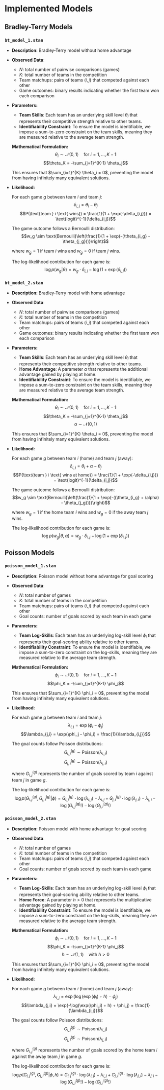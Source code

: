 # Implemented Models

## Bradley-Terry Models

### `bt_model_1.stan`
- **Description**: Bradley-Terry model without home advantage
- **Observed Data**: 
  - $N$: total number of pairwise comparisons (games)
  - $K$: total number of teams in the competition
  - Team matchups: pairs of teams $(i, j)$ that competed against each other
  - Game outcomes: binary results indicating whether the first team won each comparison

- **Parameters:**
  - **Team Skills**: Each team has an underlying skill level $\theta_i$ that represents their competitive strength relative to other teams.
  - **Identifiability Constraint**: To ensure the model is identifiable, we impose a sum-to-zero constraint on the team skills, meaning they are measured relative to the average team strength.
  
  **Mathematical Formulation:**
  $$\theta_i \sim \mathcal{N}(0, 1) \quad \text{for } i = 1, \ldots, K-1$$
  $$\theta_K = -\sum_{j=1}^{K-1} \theta_j$$
  
  This ensures that $\sum_{i=1}^{K} \theta_i = 0$, preventing the model from having infinitely many equivalent solutions.
  
- **Likelihood:**

  For each game $g$ between team $i$ and team $j$:
  $$\delta_{i,j} = \theta_i - \theta_j$$
  $$P(\text{team } i \text{ wins}) = \frac{1}{1 + \exp(-\delta_{i,j})} = \text{logit}^{-1}(\delta_{i,j})$$
  
  The game outcome follows a Bernoulli distribution:
  $$w_g \sim \text{Bernoulli}\left(\frac{1}{1 + \exp(-(\theta_{i_g} - \theta_{j_g}))}\right)$$
  
  where $w_g = 1$ if team $i$ wins and $w_g = 0$ if team $j$ wins.
  
  The log-likelihood contribution for each game is:
  $$\log p(w_g | \theta) = w_g \cdot \delta_{i,j} - \log(1 + \exp(\delta_{i,j}))$$

### `bt_model_2.stan`
- **Description**: Bradley-Terry model with home advantage
- **Observed Data**: 
  - $N$: total number of pairwise comparisons (games)
  - $K$: total number of teams in the competition
  - Team matchups: pairs of teams $(i, j)$ that competed against each other
  - Game outcomes: binary results indicating whether the first team won each comparison

- **Parameters:**
  - **Team Skills**: Each team has an underlying skill level $\theta_i$ that represents their competitive strength relative to other teams.
  - **Home Advantage**: A parameter $\alpha$ that represents the additional advantage gained by playing at home.
  - **Identifiability Constraint**: To ensure the model is identifiable, we impose a sum-to-zero constraint on the team skills, meaning they are measured relative to the average team strength.
  
  **Mathematical Formulation:**
  $$\theta_i \sim \mathcal{N}(0, 1) \quad \text{for } i = 1, \ldots, K-1$$
  $$\theta_K = -\sum_{j=1}^{K-1} \theta_j$$
  $$\alpha \sim \mathcal{N}(0, 1)$$
  
  This ensures that $\sum_{i=1}^{K} \theta_i = 0$, preventing the model from having infinitely many equivalent solutions.
  
- **Likelihood:**

  For each game $g$ between team $i$ (home) and team $j$ (away):
  $$\delta_{i,j} = \theta_i + \alpha - \theta_j$$
  $$P(\text{team } i \text{ wins at home}) = \frac{1}{1 + \exp(-\delta_{i,j})} = \text{logit}^{-1}(\delta_{i,j})$$
  
  The game outcome follows a Bernoulli distribution:
  $$w_g \sim \text{Bernoulli}\left(\frac{1}{1 + \exp(-((\theta_{i_g} + \alpha) - \theta_{j_g}))}\right)$$
  
  where $w_g = 1$ if the home team $i$ wins and $w_g = 0$ if the away team $j$ wins.
  
  The log-likelihood contribution for each game is:
  $$\log p(w_g | \theta, \alpha) = w_g \cdot \delta_{i,j} - \log(1 + \exp(\delta_{i,j}))$$

## Poisson Models

### `poisson_model_1.stan`
- **Description**: Poisson model without home advantage for goal scoring
- **Observed Data**: 
  - $N$: total number of games
  - $K$: total number of teams in the competition
  - Team matchups: pairs of teams $(i, j)$ that competed against each other
  - Goal counts: number of goals scored by each team in each game

- **Parameters:**
  - **Team Log-Skills**: Each team has an underlying log-skill level $\phi_i$ that represents their goal-scoring ability relative to other teams.
  - **Identifiability Constraint**: To ensure the model is identifiable, we impose a sum-to-zero constraint on the log-skills, meaning they are measured relative to the average team strength.
  
  **Mathematical Formulation:**
  $$\phi_i \sim \mathcal{N}(0, 1) \quad \text{for } i = 1, \ldots, K-1$$
  $$\phi_K = -\sum_{j=1}^{K-1} \phi_j$$
  
  This ensures that $\sum_{i=1}^{K} \phi_i = 0$, preventing the model from having infinitely many equivalent solutions.
  
- **Likelihood:**

  For each game $g$ between team $i$ and team $j$:
  $$\lambda_{i,j} = \exp(\phi_i - \phi_j)$$
  $$\lambda_{j,i} = \exp(\phi_j - \phi_i) = \frac{1}{\lambda_{i,j}}$$
  
  The goal counts follow Poisson distributions:
  $$G_{i,j}^{(g)} \sim \text{Poisson}(\lambda_{i,j})$$
  $$G_{j,i}^{(g)} \sim \text{Poisson}(\lambda_{j,i})$$
  
  where $G_{i,j}^{(g)}$ represents the number of goals scored by team $i$ against team $j$ in game $g$.
  
  The log-likelihood contribution for each game is:
  $$\log p(G_{i,j}^{(g)}, G_{j,i}^{(g)} | \phi) = G_{i,j}^{(g)} \cdot \log(\lambda_{i,j}) - \lambda_{i,j} + G_{j,i}^{(g)} \cdot \log(\lambda_{j,i}) - \lambda_{j,i} - \log(G_{i,j}^{(g)}!) - \log(G_{j,i}^{(g)}!)$$

### `poisson_model_2.stan`
- **Description**: Poisson model with home advantage for goal scoring
- **Observed Data**: 
  - $N$: total number of games
  - $K$: total number of teams in the competition
  - Team matchups: pairs of teams $(i, j)$ that competed against each other
  - Goal counts: number of goals scored by each team in each game

- **Parameters:**
  - **Team Log-Skills**: Each team has an underlying log-skill level $\phi_i$ that represents their goal-scoring ability relative to other teams.
  - **Home Force**: A parameter $h > 0$ that represents the multiplicative advantage gained by playing at home.
  - **Identifiability Constraint**: To ensure the model is identifiable, we impose a sum-to-zero constraint on the log-skills, meaning they are measured relative to the average team strength.
  
  **Mathematical Formulation:**
  $$\phi_i \sim \mathcal{N}(0, 1) \quad \text{for } i = 1, \ldots, K-1$$
  $$\phi_K = -\sum_{j=1}^{K-1} \phi_j$$
  $$h \sim \mathcal{N}(1, 1) \quad \text{with } h > 0$$
  
  This ensures that $\sum_{i=1}^{K} \phi_i = 0$, preventing the model from having infinitely many equivalent solutions.
  
- **Likelihood:**

  For each game $g$ between team $i$ (home) and team $j$ (away):
  $$\lambda_{i,j} = \exp(\log(\exp(\phi_i) + h) - \phi_j)$$
  $$\lambda_{j,i} = \exp(-\log(\exp(\phi_i) + h) + \phi_j) = \frac{1}{\lambda_{i,j}}$$
  
  The goal counts follow Poisson distributions:
  $$G_{i,j}^{(g)} \sim \text{Poisson}(\lambda_{i,j})$$
  $$G_{j,i}^{(g)} \sim \text{Poisson}(\lambda_{j,i})$$
  
  where $G_{i,j}^{(g)}$ represents the number of goals scored by the home team $i$ against the away team $j$ in game $g$.
  
  The log-likelihood contribution for each game is:
  $$\log p(G_{i,j}^{(g)}, G_{j,i}^{(g)} | \phi, h) = G_{i,j}^{(g)} \cdot \log(\lambda_{i,j}) - \lambda_{i,j} + G_{j,i}^{(g)} \cdot \log(\lambda_{j,i}) - \lambda_{j,i} - \log(G_{i,j}^{(g)}!) - \log(G_{j,i}^{(g)}!)$$
